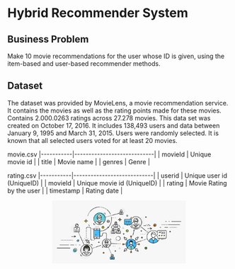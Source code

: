 # Hybrid Recommender System

## Business Problem

Make 10 movie recommendations for the user whose ID is given, using the item-based and user-based recommender methods.

## Dataset

The dataset was provided by MovieLens, a movie recommendation service. It contains the movies as well as the rating points made for these movies. Contains 2.000.0263 ratings across 27.278 movies. This data set was created on October 17, 2016. It includes 138,493 users and data between January 9, 1995 and March 31, 2015. Users were randomly selected. It is known that all selected users voted for at least 20 movies.

movie.csv
|-----------|----------------------------|
| movieId   | Unique movie id            |
| title     | Movie name                 |
| genres    | Genre                      |


rating.csv
|-----------|----------------------------|
| userid    | Unique user id (UniqueID)  |
| movieId   | Unique movie id (UniqueID) |
| rating    | Movie Rating by the user   |
| timestamp | Rating date                |


<p align="center" width="100%">
    <img width="60%" src="recommender_systems.jpg">
</p>
